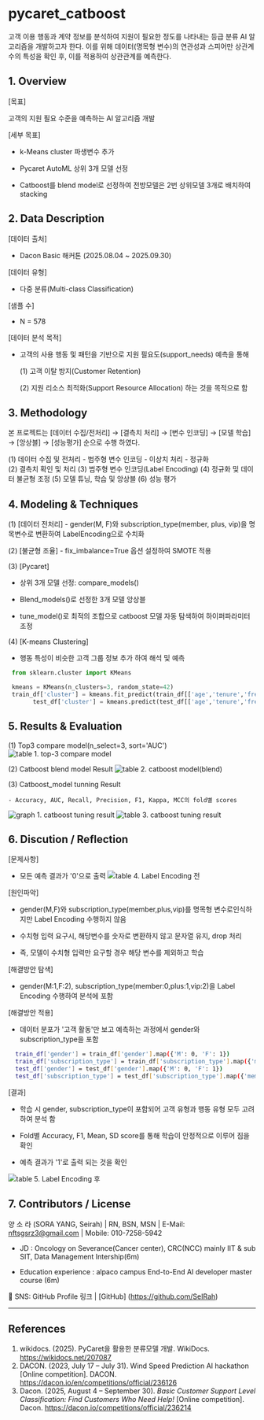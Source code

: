 # pycaret_catboost

고객 이용 행동과 계약 정보를 분석하여 지원이 필요한 정도를 나타내는 등급 분류 AI 알고리즘을 개발하고자 한다. 
이를 위해 데이터(명목형 변수)의 연관성과 스피어만 상관계수의 특성을 확인 후, 이를 적용하여 상관관계를 예측한다.   

## 1. Overview 

[목표]
  
 고객의 지원 필요 수준을 예측하는 AI 알고리즘 개발
  
[세부 목표]
  
 - k-Means cluster 파생변수 추가
    
 - Pycaret AutoML 상위 3개 모델 선정
    
 - Catboost를 blend model로 선정하여 전방모델은 2번 상위모델 3개로 배치하여 stacking

## 2. Data Description

[데이터 출처]

  - Dacon Basic 해커톤 (2025.08.04 ~ 2025.09.30)
   
[데이터 유형]
  
  - 다중 분류(Multi-class Classification)
  
[샘플 수]
  
  - N = 578
  
[데이터 분석 목적]
      
  - 고객의 사용 행동 및 패턴을 기반으로 지원 필요도(support_needs) 예측을 통해
     
    (1) 고객 이탈 방지(Customer Retention)

    (2) 지원 리소스 최적화(Support Resource Allocation) 하는 것을 목적으로 함 

## 3. Methodology
  본 프로젝트는 [데이터 수집/전처리] → [결측치 처리] → [변수 인코딩] → [모델 학습] → [앙상블] → [성능평가] 순으로 수행 하였다. 
    
  (1) 데이터 수집 및 전처리 
    - 범주형 변수 인코딩 
    - 이상치 처리 
    - 정규화  
  (2) 결측치 확인 및 처리 
  (3) 범주형 변수 인코딩(Label Encoding)
  (4) 정규화 및 데이터 불균형 조정 
  (5) 모델 튜닝, 학습 및 앙상블 
  (6) 성능 평가 
  
## 4. Modeling & Techniques
  (1) [데이터 전처리]
    - gender(M, F)와 subscription_type(member, plus, vip)을 명목변수로 변환하여 LabelEncoding으로 수치화  
    
  (2) [불균형 조율]
    - fix_imbalance=True 옵션 설정하여 SMOTE 적용

  (3) [Pycaret]
    
   - 상위 3개 모델 선정: compare_models()
    
   - Blend_models()로 선정한 3개 모델 앙상블 
    
   - tune_model()로 최적의 조합으로 catboost 모델 자동 탐색하여 하이퍼파라미터 조정 
    
  (4) [K-means Clustering]
    
   - 행동 특성이 비슷한 고객 그룹 정보 추가 하여 해석 및 예측
    
  ```python
   from sklearn.cluster import KMeans
  
   kmeans = KMeans(n_clusters=3, random_state=42)
   train_df['cluster'] = kmeans.fit_predict(train_df[['age','tenure','frequent','payment_interval','contract_length','after_interaction']])
         test_df['cluster'] = kmeans.predict(test_df[['age','tenure','frequent','payment_interval','contract_length','after_interaction']])
  ```
    
## 5. Results & Evaluation
  (1) Top3 compare model(n_select=3, sort='AUC')
  ![table 1. top-3 compare model](https://github.com/seirah-yang/pycaret_catboost/blob/main/top3_model.png)

  (2) Catboost blend model Result
  ![table 2. catboost model(blend)](https://github.com/seirah-yang/pycaret_catboost/blob/main/catboost_final(blend).png)
  
  (3) Catboost_model tunning Result
    
    - Accuracy, AUC, Recall, Precision, F1, Kappa, MCC의 fold별 scores
  ![graph 1. catboost tuning result](https://github.com/seirah-yang/pycaret_catboost/blob/main/catboot_tuningresult.png)
  ![table 3. catboost tuning result](https://github.com/seirah-yang/pycaret_catboost/blob/main/catboost_tuned.png)
 
## 6. Discution / Reflection
  [문제사항]
    
  - 모든 예측 결과가 '0'으로 출력 
  ![table 4. Label Encoding 전](https://github.com/seirah-yang/pycaret_catboost/blob/main/beforeLE.png)

  [원인파악]
  
  - gender(M,F)와 subscription_type(member,plus,vip)를 명목형 변수로인식하지만 Label Encoding 수행하지 않음 
    
  - 수치형 입력 요구시, 해당변수를 숫자로 변환하지 않고 문자열 유지, drop 처리
  
  - 즉, 모델이 수치형 입력만 요구할 경우 해당 변수를 제외하고 학습

  [해결방안 탐색]
    
  - gender(M:1,F:2), subscription_type(member:0,plus:1,vip:2)을 Label Encoding 수행하여 분석에 포함
    
  [해결방안 적용]  
    
  - 데이터 분포가 '고객 활동'만 보고 예측하는 과정에서 gender와 subscription_type을 포함

```bash
  train_df['gender'] = train_df['gender'].map({'M': 0, 'F': 1})
  train_df['subscription_type'] = train_df['subscription_type'].map({'member': 0, 'plus': 1, 'vip': 2})
  test_df['gender'] = test_df['gender'].map({'M': 0, 'F': 1})
  test_df['subscription_type'] = test_df['subscription_type'].map({'member': 0, 'plus': 1, 'vip': 2})
```  
  [결과]

  - 학습 시 gender, subscription_type이 포함되어 고객 유형과 행동 유형 모두 고려하여 분석 함
    
  - Fold별 Accuracy, F1, Mean, SD score를 통해 학습이 안정적으로 이루어 짐을 확인
    
  - 예측 결과가 '1'로 출력 되는 것을 확인
    
  ![table 5. Label Encoding 후](https://github.com/seirah-yang/pycaret_catboost/blob/main/after_LEpng)
     
## 7. Contributors / License
  양 소 라 (SORA YANG, Seirah) | RN, BSN, MSN | E-Mail: nftsgsrz3@gmail.com | Mobile: 010-7258-5942
    
  - JD : Oncology on Severance(Cancer center), CRC(NCC) mainly IIT & sub SIT, Data Management Intership(6m) 
    
  - Education experience : alpaco campus End-to-End AI developer master course (6m)
   
   💬 SNS: GitHub Profile 링크  |  [GitHub] (https://github.com/SeIRah)
   
-------------------------------------------------------------------------------------------------
## References
 1. wikidocs. (2025). PyCaret을 활용한 분류모델 개발. WikiDocs. https://wikidocs.net/207087
 2. DACON. (2023, July 17 – July 31). Wind Speed Prediction AI hackathon [Online competition]. DACON.   https://dacon.io/en/competitions/official/236126
 3. Dacon. (2025, August 4 – September 30). *Basic Customer Support Level Classification: Find Customers Who Need Help!* [Online competition]. Dacon. https://dacon.io/competitions/official/236214
